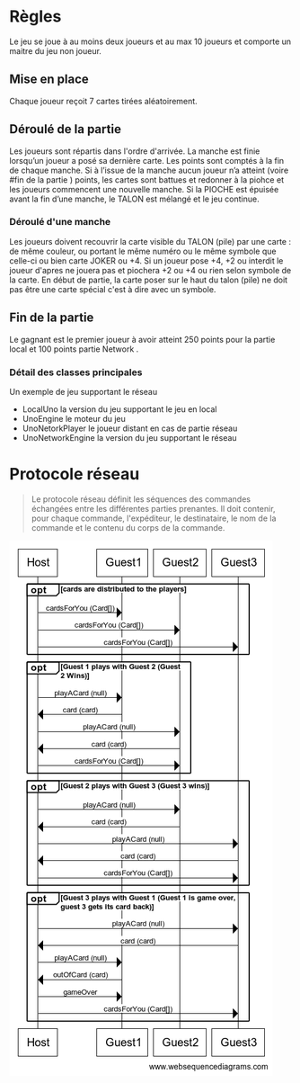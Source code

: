 # Règles

Le jeu se joue à au moins deux joueurs et au max 10 joueurs et comporte un maitre du jeu non joueur.

## Mise en place

Chaque joueur reçoit 7 cartes tirées aléatoirement.

## Déroulé de la partie

Les joueurs sont répartis dans l'ordre d'arrivée.
La manche est finie lorsqu’un joueur a posé sa dernière carte.
Les points sont comptés à la fin de chaque manche.
Si à l’issue de la manche aucun joueur n’a atteint (voire #fin de la partie ) points, les cartes sont battues et redonner à la piohce et les joueurs commencent une nouvelle manche.
Si la PIOCHE est épuisée avant la fin d’une manche, le TALON est mélangé et le jeu continue.

### Déroulé d'une manche

Les joueurs doivent recouvrir la carte visible du TALON (pile) par une carte :
de même couleur,
ou portant le même numéro
ou le même symbole que celle-ci ou bien carte JOKER ou +4.
Si un joueur pose +4, +2 ou interdit le joueur d'apres ne jouera pas et piochera +2 ou +4 ou rien selon symbole de la carte.
En début de partie, la carte poser sur le haut du talon (pile) ne doit pas être une carte spécial c'est à dire avec un symbole.

## Fin de la partie

Le gagnant est le premier joueur à avoir atteint 250 points pour la partie local et 100 points partie Network .

### Détail des classes principales

Un exemple de jeu supportant le réseau

* LocalUno la version du jeu supportant le jeu en local
* UnoEngine le moteur du jeu
* UnoNetorkPlayer le joueur distant en cas de partie réseau
* UnoNetworkEngine la version du jeu supportant le réseau


# Protocole réseau

> Le protocole réseau définit les séquences des commandes échangées entre les différentes parties prenantes. Il doit contenir, pour chaque commande, l'expéditeur, le destinataire, le nom de la commande et le contenu du corps de la commande.

![protocole](doc/protocle.png)


